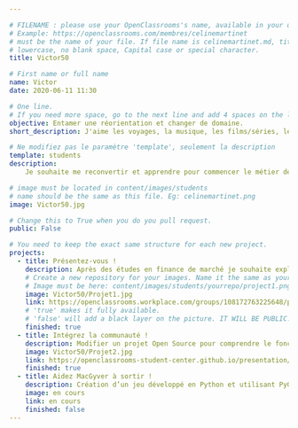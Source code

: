 ```yaml
---

# FILENAME : please use your OpenClassrooms's name, available in your url.
# Example: https://openclassrooms.com/membres/celinemartinet
# must be the name of your file. If file name is celinemartinet.md, title is celinemartinet.
# lowercase, no blank space, Capital case or special character.
title: Victor50

# First name or full name
name: Victor
date: 2020-06-11 11:30

# One line.
# If you need more space, go to the next line and add 4 spaces on the left, as in 'description'.
objective: Entamer une réorientation et changer de domaine.
short_description: J'aime les voyages, la musique, les films/séries, le foot, pour faire dans l'originalité.

# Ne modifiez pas le paramètre 'template', seulement la description
template: students
description:
    Je souhaite me reconvertir et apprendre pour commencer le métier de développeur. Par la suite il y a plusieurs domaines qui peuvent m'intéresser comme l'intelligence artificielle ou les data. Mais commençons par le début !

# image must be located in content/images/students
# name should be the same as this file. Eg: celinemartinet.png
image: Victor50.jpg

# Change this to True when you do you pull request.
public: False

# You need to keep the exact same structure for each new project.
projects:
  - title: Présentez-vous !
    description: Après des études en finance de marché je souhaite explorer d'autres domaines.
    # Create a new repository for your images. Name it the same as your nickname and profile picture.
    # Image must be here: content/images/students/yourrepo/project1.png
    image: Victor50/Projet1.jpg
    link: https://openclassrooms.workplace.com/groups/108172763225648/permalink/557699521606301/
    # 'true' makes it fully available.
    # 'false' will add a black layer on the picture. IT WILL BE PUBLIC!
    finished: true
  - title: Intégrez la communauté !
    description: Modifier un projet Open Source pour comprendre le fonctionnement de Git, de Github et des pull requests. 
    image: Victor50/Projet2.jpg
    link: https://openclassrooms-student-center.github.io/presentation/students/ratus.html
    finished: true
  - title: Aidez MacGyver à sortir !
    description: Création d’un jeu développé en Python et utilisant PyGame. (en cours)
    image: en cours
    link: en cours
    finished: false
---
```

